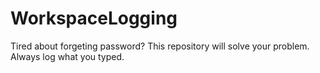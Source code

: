 # WorkspaceLogging
Tired about forgeting password? This repository will solve your problem. Always log what you typed.
